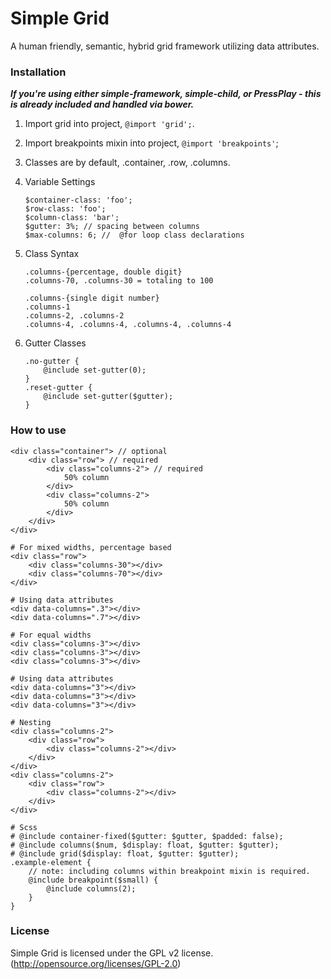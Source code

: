 Simple Grid
======

A human friendly, semantic, hybrid grid framework utilizing data attributes.

### Installation
_**If you're using either simple-framework, simple-child, or PressPlay - this is already included and handled via bower.**_

1. Import grid into project, `@import 'grid';`.
2. Import breakpoints mixin into project, `@import 'breakpoints'`;
3. Classes are by default, .container, .row, .columns.
4. Variable Settings

    ```
    $container-class: 'foo';
    $row-class: 'foo';
    $column-class: 'bar';
    $gutter: 3%; // spacing between columns
    $max-columns: 6; //  @for loop class declarations
    ```
    
5. Class Syntax
    ```
    .columns-{percentage, double digit}
    .columns-70, .columns-30 = totaling to 100
    
    .columns-{single digit number}
    .columns-1
    .columns-2, .columns-2
    .columns-4, .columns-4, .columns-4, .columns-4
    ```
    
6. Gutter Classes
	
    ```
    .no-gutter {
    	@include set-gutter(0);
    }
    .reset-gutter {
    	@include set-gutter($gutter);
    }
    ```

### How to use
```
<div class="container"> // optional
	<div class="row"> // required
		<div class="columns-2"> // required
			50% column
    	</div>
		<div class="columns-2">
			50% column
    	</div>
	</div>
</div>

# For mixed widths, percentage based
<div class="row">
	<div class="columns-30"></div>
	<div class="columns-70"></div>
</div>

# Using data attributes
<div data-columns=".3"></div>
<div data-columns=".7"></div>

# For equal widths
<div class="columns-3"></div>
<div class="columns-3"></div>
<div class="columns-3"></div>

# Using data attributes
<div data-columns="3"></div>
<div data-columns="3"></div>
<div data-columns="3"></div>

# Nesting
<div class="columns-2">
	<div class="row">
		<div class="columns-2"></div>
    </div>
</div>
<div class="columns-2">
	<div class="row">
		<div class="columns-2"></div>
    </div>
</div>

# Scss
# @include container-fixed($gutter: $gutter, $padded: false);
# @include columns($num, $display: float, $gutter: $gutter);
# @include grid($display: float, $gutter: $gutter);
.example-element {
	// note: including columns within breakpoint mixin is required.
	@include breakpoint($small) {
    	@include columns(2);
    }
}
```

### License
Simple Grid is licensed under the GPL v2 license. (http://opensource.org/licenses/GPL-2.0)
